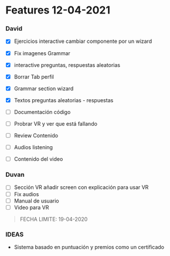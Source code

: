 # Features 12-04-2021

### David
- [x] Ejercicios interactive cambiar componente por un wizard
- [x] Fix imagenes Grammar
- [x] interactive preguntas, respuestas aleatorias
- [x] Borrar Tab perfil
- [x] Grammar section wizard
- [x] Textos preguntas aleatorias  - respuestas
- [ ] Documentación código
- [ ] Probrar VR y ver que está fallando
- [ ] Review Contenido


- [ ] Audios listening
- [ ] Contenido del video


### Duvan
- [ ] Sección VR añadir screen con explicación para usar VR
- [ ] Fix audios
- [ ] Manual de usuario
- [ ] Video para VR

> FECHA LIMITE: 19-04-2020

### IDEAS

- Sistema basado en puntuación y premios como un certificado 
